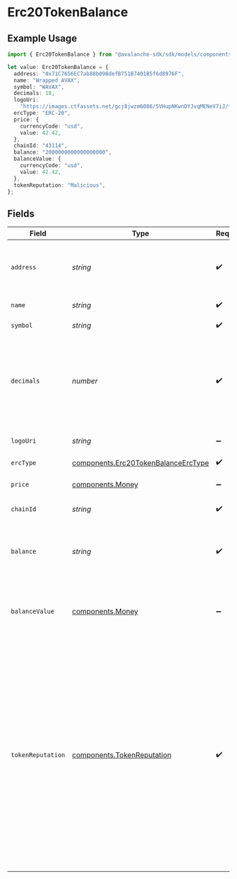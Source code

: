 # Erc20TokenBalance

## Example Usage

```typescript
import { Erc20TokenBalance } from "@avalanche-sdk/sdk/models/components";

let value: Erc20TokenBalance = {
  address: "0x71C7656EC7ab88b098defB751B7401B5f6d8976F",
  name: "Wrapped AVAX",
  symbol: "WAVAX",
  decimals: 18,
  logoUri:
    "https://images.ctfassets.net/gcj8jwzm6086/5VHupNKwnDYJvqMENeV7iJ/fdd6326b7a82c8388e4ee9d4be7062d4/avalanche-avax-logo.svg",
  ercType: "ERC-20",
  price: {
    currencyCode: "usd",
    value: 42.42,
  },
  chainId: "43114",
  balance: "2000000000000000000",
  balanceValue: {
    currencyCode: "usd",
    value: 42.42,
  },
  tokenReputation: "Malicious",
};
```

## Fields

| Field                                                                                                                                                                                                                                                                                                                            | Type                                                                                                                                                                                                                                                                                                                             | Required                                                                                                                                                                                                                                                                                                                         | Description                                                                                                                                                                                                                                                                                                                      | Example                                                                                                                                                                                                                                                                                                                          |
| -------------------------------------------------------------------------------------------------------------------------------------------------------------------------------------------------------------------------------------------------------------------------------------------------------------------------------- | -------------------------------------------------------------------------------------------------------------------------------------------------------------------------------------------------------------------------------------------------------------------------------------------------------------------------------- | -------------------------------------------------------------------------------------------------------------------------------------------------------------------------------------------------------------------------------------------------------------------------------------------------------------------------------- | -------------------------------------------------------------------------------------------------------------------------------------------------------------------------------------------------------------------------------------------------------------------------------------------------------------------------------- | -------------------------------------------------------------------------------------------------------------------------------------------------------------------------------------------------------------------------------------------------------------------------------------------------------------------------------- |
| `address`                                                                                                                                                                                                                                                                                                                        | *string*                                                                                                                                                                                                                                                                                                                         | :heavy_check_mark:                                                                                                                                                                                                                                                                                                               | A wallet or contract address in mixed-case checksum encoding.                                                                                                                                                                                                                                                                    | 0x71C7656EC7ab88b098defB751B7401B5f6d8976F                                                                                                                                                                                                                                                                                       |
| `name`                                                                                                                                                                                                                                                                                                                           | *string*                                                                                                                                                                                                                                                                                                                         | :heavy_check_mark:                                                                                                                                                                                                                                                                                                               | The contract name.                                                                                                                                                                                                                                                                                                               | Wrapped AVAX                                                                                                                                                                                                                                                                                                                     |
| `symbol`                                                                                                                                                                                                                                                                                                                         | *string*                                                                                                                                                                                                                                                                                                                         | :heavy_check_mark:                                                                                                                                                                                                                                                                                                               | The contract symbol.                                                                                                                                                                                                                                                                                                             | WAVAX                                                                                                                                                                                                                                                                                                                            |
| `decimals`                                                                                                                                                                                                                                                                                                                       | *number*                                                                                                                                                                                                                                                                                                                         | :heavy_check_mark:                                                                                                                                                                                                                                                                                                               | The number of decimals the token uses. For example `6`, means to divide the token amount by `1000000` to get its user representation.                                                                                                                                                                                            | 18                                                                                                                                                                                                                                                                                                                               |
| `logoUri`                                                                                                                                                                                                                                                                                                                        | *string*                                                                                                                                                                                                                                                                                                                         | :heavy_minus_sign:                                                                                                                                                                                                                                                                                                               | The logo uri for the address.                                                                                                                                                                                                                                                                                                    | https://images.ctfassets.net/gcj8jwzm6086/5VHupNKwnDYJvqMENeV7iJ/fdd6326b7a82c8388e4ee9d4be7062d4/avalanche-avax-logo.svg                                                                                                                                                                                                        |
| `ercType`                                                                                                                                                                                                                                                                                                                        | [components.Erc20TokenBalanceErcType](../../models/components/erc20tokenbalanceerctype.md)                                                                                                                                                                                                                                       | :heavy_check_mark:                                                                                                                                                                                                                                                                                                               | N/A                                                                                                                                                                                                                                                                                                                              |                                                                                                                                                                                                                                                                                                                                  |
| `price`                                                                                                                                                                                                                                                                                                                          | [components.Money](../../models/components/money.md)                                                                                                                                                                                                                                                                             | :heavy_minus_sign:                                                                                                                                                                                                                                                                                                               | The token price, if available.                                                                                                                                                                                                                                                                                                   |                                                                                                                                                                                                                                                                                                                                  |
| `chainId`                                                                                                                                                                                                                                                                                                                        | *string*                                                                                                                                                                                                                                                                                                                         | :heavy_check_mark:                                                                                                                                                                                                                                                                                                               | The evm chain id.                                                                                                                                                                                                                                                                                                                | 43114                                                                                                                                                                                                                                                                                                                            |
| `balance`                                                                                                                                                                                                                                                                                                                        | *string*                                                                                                                                                                                                                                                                                                                         | :heavy_check_mark:                                                                                                                                                                                                                                                                                                               | The address balance for the token, in units specified by the `decimals` value for the contract.                                                                                                                                                                                                                                  | 2000000000000000000                                                                                                                                                                                                                                                                                                              |
| `balanceValue`                                                                                                                                                                                                                                                                                                                   | [components.Money](../../models/components/money.md)                                                                                                                                                                                                                                                                             | :heavy_minus_sign:                                                                                                                                                                                                                                                                                                               | The monetary value of the balance, if a price is available for the token.                                                                                                                                                                                                                                                        |                                                                                                                                                                                                                                                                                                                                  |
| `tokenReputation`                                                                                                                                                                                                                                                                                                                | [components.TokenReputation](../../models/components/tokenreputation.md)                                                                                                                                                                                                                                                         | :heavy_check_mark:                                                                                                                                                                                                                                                                                                               | Indicates the reputation of the token based on a security analysis. 'Benign' suggests the token is likely safe, while 'Malicious'  indicates potential security risks. This field is nullable and is only populated for tokens on the C-Chain. Possible values are 'Benign', 'Malicious', or null if the  reputation is unknown. | Malicious                                                                                                                                                                                                                                                                                                                        |